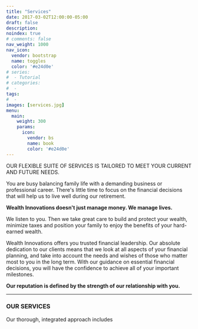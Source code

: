 ```yaml
---
title: "Services"
date: 2017-03-02T12:00:00-05:00
draft: false
description:
noindex: true
# comments: false
nav_weight: 1000
nav_icon:
  vendor: bootstrap
  name: toggles
  color: '#e24d0e'
# series:
#  - Tutorial
# categories:
#  -
tags:
#  -
images: [services.jpg]
menu:
  main:
    weight: 300
    params:
      icon:
        vendor: bs
        name: book
        color: '#e24d0e'
---
```

OUR FLEXIBLE SUITE OF SERVICES IS TAILORED TO MEET YOUR CURRENT AND FUTURE NEEDS.

You are busy balancing family life with a demanding business or professional career. There's little time to focus on the financial decisions that will help us to live well during our retirement.

**Wealth Innovations doesn't just manage money. We manage lives.**

We listen to you. Then we take great care to build and protect your wealth, minimize taxes and position your family to enjoy the benefits of your hard-earned wealth.

Wealth Innovations offers you trusted financial leadership. Our absolute dedication to our clients means that we look at all aspects of your financial planning, and take into account the needs and wishes of those who matter most to you in the long term. With our guidance on essential financial decisions, you will have the confidence to achieve all of your important milestones.

**Our reputation is defined by the strength of our relationship with you.**

---

### OUR SERVICES
Our thorough, integrated approach includes

